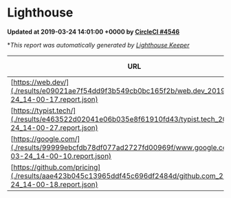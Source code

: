 
# Lighthouse

**Updated at 2019-03-24 14:01:00 +0000 by [CircleCI #4546](https://circleci.com/gh/ItinerisLtd/lighthouse-keeper-example/4546)**

**This report was automatically generated by [Lighthouse Keeper](https://github.com/itinerisltd/lighthouse-keeper)*

| URL | Performance | Accessibility | Best Practices | SEO | PWA | Updated At |
| --- | --- | --- | --- | --- | --- | --- |
| [https://web.dev/](./results/e09021ae7f54dd9f3b549cb0bc165f2b/web.dev_2019-03-24_14-00-17.report.json) | 0.94 | 0.93 | 1 | 0.96 | 1 | 2019-03-24T14:00:17.464Z |
| [https://typist.tech/](./results/e463522d02041e06b035e8f61910fd43/typist.tech_2019-03-24_14-00-27.report.json) | 1 |  |  |  |  | 2019-03-24T14:00:27.743Z |
| [https://google.com/](./results/99999ebcfdb78df077ad2727fd00969f/www.google.com_2019-03-24_14-00-10.report.json) | 0.96 | 0.71 | 0.93 | 0.82 | 0.58 | 2019-03-24T14:00:10.453Z |
| [https://github.com/pricing](./results/aae423b045c13965ddf45c696df2484d/github.com_2019-03-24_14-00-18.report.json) | 0.86 | 0.89 | 0.93 | 0.9 | 0.58 | 2019-03-24T14:00:18.428Z |
